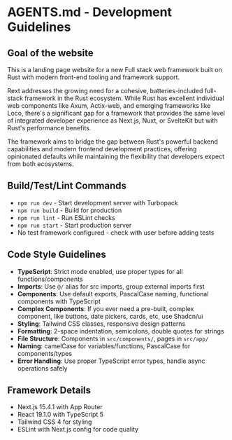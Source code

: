# AGENTS.md - Development Guidelines

## Goal of the website
This is a landing page website for a new Full stack web framework built on Rust with modern front-end tooling and framework support.

Rext addresses the growing need for a cohesive, batteries-included full-stack framework in the Rust ecosystem. While Rust has excellent individual web components like Axum, Actix-web, and emerging frameworks like Loco, there's a significant gap for a framework that provides the same level of integrated developer experience as Next.js, Nuxt, or SvelteKit but with Rust's performance benefits.

The framework aims to bridge the gap between Rust's powerful backend capabilities and modern frontend development practices, offering opinionated defaults while maintaining the flexibility that developers expect from both ecosystems.

## Build/Test/Lint Commands
- `npm run dev` - Start development server with Turbopack
- `npm run build` - Build for production
- `npm run lint` - Run ESLint checks
- `npm run start` - Start production server
- No test framework configured - check with user before adding tests

## Code Style Guidelines
- **TypeScript**: Strict mode enabled, use proper types for all functions/components
- **Imports**: Use `@/` alias for src imports, group external imports first
- **Components**: Use default exports, PascalCase naming, functional components with TypeScript
- **Complex Components**: If you ever need a pre-built, complex component, like buttons, date pickers, cards, etc, use Shadcn/ui
- **Styling**: Tailwind CSS classes, responsive design patterns
- **Formatting**: 2-space indentation, semicolons, double quotes for strings
- **File Structure**: Components in `src/components/`, pages in `src/app/`
- **Naming**: camelCase for variables/functions, PascalCase for components/types
- **Error Handling**: Use proper TypeScript error types, handle async operations safely

## Framework Details
- Next.js 15.4.1 with App Router
- React 19.1.0 with TypeScript 5
- Tailwind CSS 4 for styling
- ESLint with Next.js config for code quality